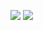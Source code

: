 <!---
nayeonnii/nayeonnii is a ✨ special ✨ repository because its `README.md` (this file) appears on your GitHub profile.
You can click the Preview link to take a look at your changes.
--->

<a href="https://www.instagram.com/_yxxne/" target="_blank"><img src="https://img.shields.io/badge/instagram-FFB6C1?style=plastic&logo=#E4405F&logoColor=000000"/></a>
<a href="https://www.instagram.com/_yxxne/" target="_blank"><img src="https://img.shields.io/badge/instagram-C0C0C0?style=plastic&logo=#E4405F&logoColor=000000"/></a>
